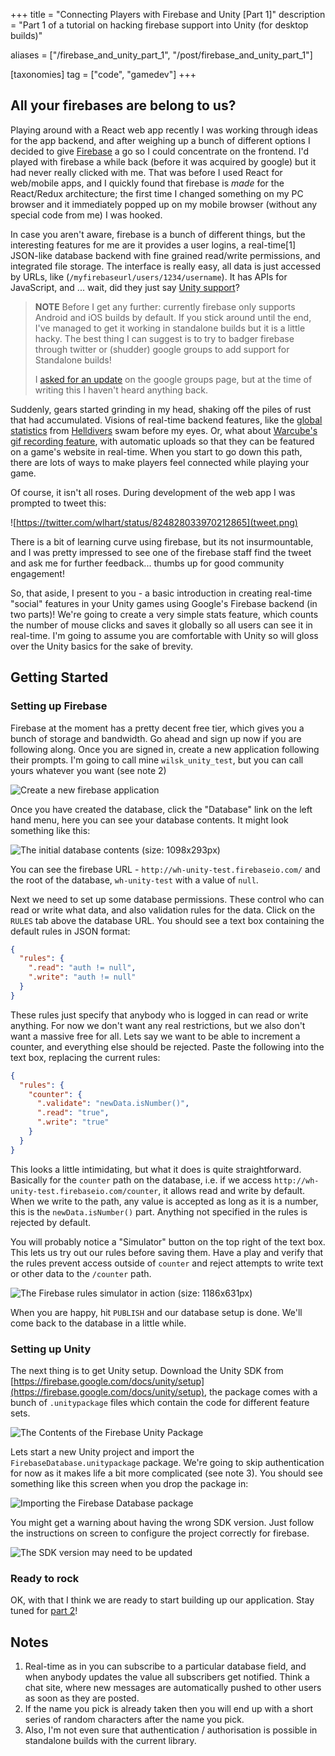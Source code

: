 +++
title = "Connecting Players with Firebase and Unity [Part 1]"
description = "Part 1 of a tutorial on hacking firebase support into Unity (for desktop builds)"

aliases = ["/firebase_and_unity_part_1", "/post/firebase_and_unity_part_1"]

[taxonomies]
tag = ["code", "gamedev"]
+++

## All your firebases are belong to us?

Playing around with a React web app recently I was working through ideas for the
app backend, and after weighing up a bunch of different options I decided to
give [Firebase](https://firebase.google.com/) a go so I could concentrate on the
frontend. I'd played with firebase a while back (before it was acquired by
google) but it had never really clicked with me. That was before I used React
for web/mobile apps, and I quickly found that firebase is _made_ for the
React/Redux architecture; the first time I changed something on my PC browser
and it immediately popped up on my mobile browser (without any special code from
me) I was hooked.

In case you aren't aware, firebase is a bunch of different things, but the
interesting features for me are it provides a user logins, a real-time[1]
JSON-like database backend with fine grained read/write permissions, and
integrated file storage. The interface is really easy, all data is just accessed
by URLs, like (`/myfirebaseurl/users/1234/username`). It has APIs for
JavaScript, and ... wait, did they just say [Unity
support](https://firebase.google.com/docs/unity/setup)?

> **NOTE** Before I get any further: currently firebase only supports Android
> and iOS builds by default. If you stick around until the end, I've managed to
> get it working in standalone builds but it is a little hacky. The best thing I
> can suggest is to try to badger firebase through twitter or (shudder) google
> groups to add support for Standalone builds!
>
> I [asked for an
> update](https://groups.google.com/d/topic/firebase-talk/XLaACoVjysc/discussion)
> on the google groups page, but at the time of writing this I haven't heard
> anything back.

Suddenly, gears started grinding in my head, shaking off the piles of rust that
had accumulated. Visions of real-time backend features, like the [global
statistics](http://arrowheadgamestudios.com/games/helldivers/helldivers-war-statistics/)
from [Helldivers](http://arrowheadgamestudios.com/games/helldivers/) swam before
my eyes. Or, what about [Warcube's](http://www.warcubegame.com/) [gif recording
feature](https://github.com/Chman/Moments), with automatic uploads so that they
can be featured on a game's website in real-time. When you start to go down this
path, there are lots of ways to make players feel connected while playing your
game.

Of course, it isn't all roses. During development of the web app I was prompted
to tweet this:

![https://twitter.com/wlhart/status/824828033970212865](tweet.png)

There is a bit of learning curve using firebase, but its not insurmountable, and
I was pretty impressed to see one of the firebase staff find the tweet and ask
me for further feedback... thumbs up for good community engagement!

So, that aside, I present to you - a basic introduction in creating real-time
"social" features in your Unity games using Google's Firebase backend (in two
parts)! We're going to create a very simple stats feature, which counts the
number of mouse clicks and saves it globally so all users can see it in
real-time. I'm going to assume you are comfortable with Unity so will gloss over
the Unity basics for the sake of brevity.

## Getting Started

### Setting up Firebase

Firebase at the moment has a pretty decent free tier, which gives you a bunch of
storage and bandwidth. Go ahead and sign up now if you are following along. Once
you are signed in, create a new application following their prompts. I'm going
to call mine `wilsk_unity_test`, but you can call yours whatever you want (see
note 2)

![Create a new firebase application](create_new_project_firebase.png)

Once you have created the database, click the "Database" link on the left hand
menu, here you can see your database contents. It might look something like
this:

![The initial database contents (size: 1098x293px)](firebase_setup.png)

You can see the firebase URL - `http://wh-unity-test.firebaseio.com/` and the root
of the database, `wh-unity-test` with a value of `null`.

Next we need to set up some database permissions. These control who can read or
write what data, and also validation rules for the data. Click on the `RULES` tab
above the database URL. You should see a text box containing the default rules
in JSON format:

```json
{
  "rules": {
    ".read": "auth != null",
    ".write": "auth != null"
  }
}
```

These rules just specify that anybody who is logged in can read or write
anything. For now we don't want any real restrictions, but we also don't want a
massive free for all. Lets say we want to be able to increment a counter, and
everything else should be rejected. Paste the following into the text box,
replacing the current rules:

```json
{
  "rules": {
    "counter": {
      ".validate": "newData.isNumber()",
      ".read": "true",
      ".write": "true"
    }
  }
}
```

This looks a little intimidating, but what it does is quite straightforward.
Basically for the `counter` path on the database, i.e. if we access
`http://wh-unity-test.firebaseio.com/counter`, it allows read and write by
default. When we write to the path, any value is accepted as long as it is a
number, this is the `newData.isNumber()` part. Anything not specified in the
rules is rejected by default.

You will probably notice a "Simulator" button on the top right of the text box.
This lets us try out our rules before saving them. Have a play and verify that
the rules prevent access outside of `counter` and reject attempts to write text or
other data to the `/counter` path.

![The Firebase rules simulator in action (size: 1186x631px)](rule_simulator-1.png)

When you are happy, hit `PUBLISH` and our database setup is done. We'll come
back to the database in a little while.

### Setting up Unity

The next thing is to get Unity setup. Download the Unity SDK from
[https://firebase.google.com/docs/unity/setup](https://firebase.google.com/docs/unity/setup), the package comes with a bunch of
`.unitypackage` files which contain the code for different feature sets.

![The Contents of the Firebase Unity Package](firebase_unity_package_contents.png)

Lets start a new Unity project and import the `FirebaseDatabase.unitypackage`
package. We're going to skip authentication for now as it makes life a bit more
complicated (see note 3). You should see something like this screen when you
drop the package in:

![Importing the Firebase Database package](firebase_package_import.png)

You might get a warning about having the wrong SDK version. Just follow the
instructions on screen to configure the project correctly for firebase.

![The SDK version may need to be updated](sdk_prompt.png)

### Ready to rock

OK, with that I think we are ready to start building up our application. Stay
tuned for [part 2](/post/firebase-and-unity-part-2)!

## Notes

1. Real-time as in you can subscribe to a particular database field, and when
   anybody updates the value all subscribers get notified. Think a chat site,
   where new messages are automatically pushed to other users as soon as they
   are posted.
2. If the name you pick is already taken then you will end up with a short
   series of random characters after the name you pick.
3. Also, I'm not even sure that authentication / authorisation is possible in
   standalone builds with the current library.
